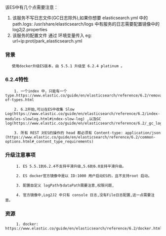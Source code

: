 该ES中有几个点需要注意：
1. 该服务不写日志文件(GC日志除外),如果你想要 elasticsearch.yml 中的 path.logs: /usr/share/elasticsearch/logs 中有服务的日志需要配置镜像中的 log2j2.properties
2. 该服务的配置文件 通过 环境变量传入  eg: url=ip:prot/park_elasticsearch.yml


### 背景
       使用docker升级ES版本，由 5.5.1 升级至 6.2.4 platinum 。  
       
### 6.2.4特性  

        1. 一个index 中，只能有一个 type.https://www.elastic.co/guide/en/elasticsearch/reference/6.2/removal-of-types.html  
        
        2. 6.2开始,可以在ES中收集 Slow Log(https://www.elastic.co/guide/en/elasticsearch/reference/6.2/index-modules-slowlog.html#index-slow-log) ,以及GC log(https://www.elastic.co/guide/en/elasticsearch/reference/6.2/_gc_logging.html).  
        
        3. 所有 REST 对ES的操作的 head 都必须有 Content-type: application/json  (https://www.elastic.co/guide/en/elasticsearch/reference/6.2/common-options.html#_content_type_requirements)  
        
### 升级注意事项    


         1. ES 5.5.1到6.2.4不支持平滑升级,5.6到6.0支持平滑升级。    
         
         2. ES docker官方镜像中是以 ID:1000 用户启动ES的，且不支持root 启动。  
         
         3. 配置自定义 logPath与dataPath需要注意,权限问题,  
         
         4. 官方镜像中,Log2J2 中只有 console 日志,没有File日志配置,这一点需要注意。  
         
### 资源   

         1. docker: https://www.elastic.co/guide/en/elasticsearch/reference/6.2/docker.html
         
